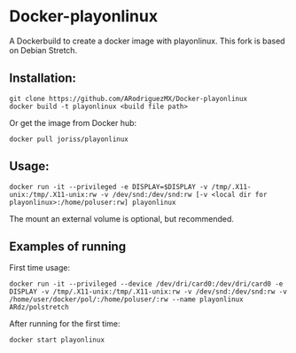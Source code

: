# Docker-playonlinux
A Dockerbuild to create a docker image with playonlinux. This fork is based on Debian Stretch.

## Installation:
```
git clone https://github.com/ARodriguezMX/Docker-playonlinux
docker build -t playonlinux <build file path>
```
Or get the image from Docker hub:
```
docker pull joriss/playonlinux
```

## Usage:
```
docker run -it --privileged -e DISPLAY=$DISPLAY -v /tmp/.X11-unix:/tmp/.X11-unix:rw -v /dev/snd:/dev/snd:rw [-v <local dir for playonlinux>:/home/poluser:rw] playonlinux
```

The mount an external volume is optional, but recommended. 

## Examples of running
First time usage:
```
docker run -it --privileged --device /dev/dri/card0:/dev/dri/card0 -e DISPLAY -v /tmp/.X11-unix:/tmp/.X11-unix:rw -v /dev/snd:/dev/snd:rw -v /home/user/docker/pol/:/home/poluser/:rw --name playonlinux ARdz/polstretch
```
After running for the first time:
```
docker start playonlinux
```

